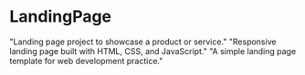 # LandingPage
"Landing page project to showcase a product or service." "Responsive landing page built with HTML, CSS, and JavaScript." "A simple landing page template for web development practice."
